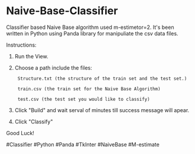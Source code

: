 # Naive-Base-Classifier
Classifier based Naive Base algorithm used m-estimetor=2. 
It's been written in Python using Panda library for manipuliate the csv data files. 

Instructions:

1. Run the View.

2. Choose a path include the files: 
  
        Structure.txt (the structure of the train set and the test set.)
  
        train.csv (the train set for the Naive Base Algorithm)
  
        test.csv (the test set you would like to classify)

3. Click "Build" and wait serval of minutes till success message will apear.

4. Click "Classify"

Good Luck!

#Classifier #Python #Panda #TkInter #NaiveBase #M-estimate
